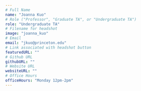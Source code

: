 ```yaml
---
# Full Name
name: "Joanna Kuo"
# Role ("Professor", "Graduate TA", or "Undergraduate TA")
role: "Undergraduate TA"
# Filename for headshot
image: "joanna_kuo"
# Email
email: "jkuo@princeton.edu"
# Link associated with headshot button
featuredURL: ""
# Github URL
githubURL: ""
# Website URL
websiteURL: ""
# Office Hours
officeHours: "Monday 12pm-2pm"
---
```

